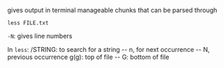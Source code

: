 gives output in terminal manageable chunks that can be parsed through

`less FILE.txt`

`-N`: gives line numbers

In `less`:
/STRING: to search for a string -- n, for next occurrence -- N, previous occurrence
g(g): top of file -- G: bottom of file